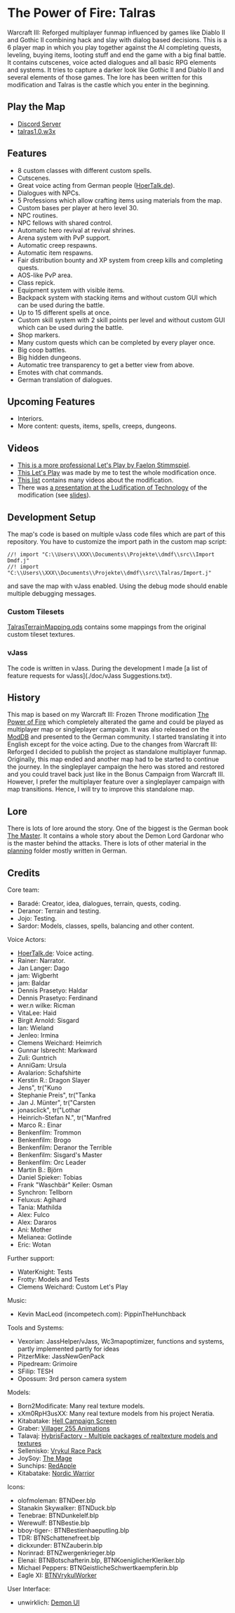 # The Power of Fire: Talras

Warcraft III: Reforged multiplayer funmap influenced by games like Diablo II and Gothic II combining hack and slay with dialog based decisions. 
This is a 6 player map in which you play together against the AI completing quests, leveling, buying items, looting stuff and end the game with a big final battle.
It contains cutscenes, voice acted dialogues and all basic RPG elements and systems.
It tries to capture a darker look like Gothic II and Diablo II and several elements of those games.
The lore has been written for this modification and Talras is the castle which you enter in the beginning.

## Play the Map

* [Discord Server](https://discord.gg/nNPg6SqdMy)
* [talras1.0.w3x](./talras1.0.w3x)

## Features

* 8 custom classes with different custom spells.
* Cutscenes.
* Great voice acting from German people ([HoerTalk.de](https://www.hoer-talk.de/threads/beendet-rollenspiel-mod-sucht-sprecher.22379/)).
* Dialogues with NPCs.
* 5 Professions which allow crafting items using materials from the map.
* Custom bases per player at hero level 30.
* NPC routines.
* NPC fellows with shared control.
* Automatic hero revival at revival shrines.
* Arena system with PvP support.
* Automatic creep respawns.
* Automatic item respawns.
* Fair distribution bounty and XP system from creep kills and completing quests.
* AOS-like PvP area.
* Class repick.
* Equipment system with visible items.
* Backpack system with stacking items and without custom GUI which can be used during the battle.
* Up to 15 different spells at once.
* Custom skill system with 2 skill points per level and without custom GUI which can be used during the battle.
* Shop markers.
* Many custom quests which can be completed by every player once.
* Big coop battles.
* Big hidden dungeons.
* Automatic tree transparency to get a better view from above.
* Emotes with chat commands.
* German translation of dialogues.

## Upcoming Features

* Interiors.
* More content: quests, items, spells, creeps, dungeons.

## Videos

* [This is a more professional Let's Play by Faelon Stimmspiel](https://www.youtube.com/watch?v=uTruE__ia8A&list=PLiUdDzmlSLTQl7a16tASao2Z50EcwJx_G).
* [This Let's Play](https://www.youtube.com/watch?v=z1mLXBc3jRE&list=PLmfeGbBvSVGCRbNKSk3QOh1v09h6YFyxU) was made by me to test the whole modification once.
* [This list](https://www.youtube.com/watch?v=u5YKdMws0tQ&list=PLmfeGbBvSVGCDyp2bHGmHrhdJWN9TQLCn) contains many videos about the modification.
* There was [a presentation at the Ludification of Technology](https://www.youtube.com/watch?v=5hKgrxsNEKI&list=PLmfeGbBvSVGAtuvYlXykmbaPMaTIxkuRX) of the modification (see [slides](./doc/presentation.pdf)).

## Development Setup

The map's code is based on multiple vJass code files which are part of this repository.
You have to customize the import path in the custom map script:

```
//! import "C:\\Users\\XXX\\Documents\\Projekte\\dmdf\\src\\Import Dmdf.j"
//! import "C:\\Users\\XXX\\Documents\\Projekte\\dmdf\\src\\Talras/Import.j"
```

and save the map with vJass enabled.
Using the debug mode should enable multiple debugging messages.

### Custom Tilesets

[TalrasTerrainMapping.ods](./TalrasTerrainMapping.ods) contains some mappings from the original custom tileset textures.

### vJass

The code is written in vJass. During the development I made [a list of feature requests for vJass](./doc/vJass Suggestions.txt).

## History

This map is based on my Warcraft III: Frozen Throne modification [The Power of Fire](https://github.com/tdauth/dmdf) which completely alterated the game and could be played as multiplayer map or singleplayer campaign.
It was also released on the [ModDB](https://www.moddb.com/mods/warcraft-iii-the-power-of-fire) and presented to the German community.
I started translating it into English except for the voice acting.
Due to the changes from Warcraft III: Reforged I decided to publish the project as standalone multiplayer funmap.
Originally, this map ended and another map had to be started to continue the journey.
In the singleplayer campaign the hero was stored and restored and you could travel back just like in the Bonus Campaign from Warcraft III.
However, I prefer the multiplayer feature over a singleplayer campaign with map transitions.
Hence, I will try to improve this standalone map.

## Lore

There is lots of lore around the story.
One of the biggest is the German book [The Master](./doc/Planung/Hintergrunddefinition/Mythen/Bücher/Band%201%20-%20Der%20Meister.odt).
It contains a whole story about the Demon Lord Gardonar who is the master behind the attacks.
There is lots of other material in the [planning](./doc/Planung) folder mostly written in German.

## Credits

Core team:

* Baradé: Creator, idea, dialogues, terrain, quests, coding.
* Deranor: Terrain and testing.
* Jojo: Testing.
* Sardor: Models, classes, spells, balancing and other content.

Voice Actors:

* [HoerTalk.de](https://www.hoer-talk.de/threads/beendet-rollenspiel-mod-sucht-sprecher.22379/): Voice acting.
* Rainer: Narrator.
* Jan Langer: Dago
* jam: Wigberht
* jam: Baldar
* Dennis Prasetyo: Haldar
* Dennis Prasetyo: Ferdinand
* wer.n wilke: Ricman
* VitaLee: Haid
* Birgit Arnold: Sisgard
* Ian: Wieland
* Jenleo: Irmina
* Clemens Weichard: Heimrich
* Gunnar Isbrecht: Markward
* Zuli: Guntrich
* AnniGam: Ursula
* Avalarion: Schafshirte
* Kerstin R.: Dragon Slayer
* Jens", tr("Kuno
* Stephanie Preis", tr("Tanka
* Jan J. Münter", tr("Carsten
* jonasclick", tr("Lothar
* Heinrich-Stefan N.", tr("Manfred
* Marco R.: Einar
* Benkenfilm: Trommon
* Benkenfilm: Brogo
* Benkenfilm: Deranor the Terrible
* Benkenfilm: Sisgard's Master
* Benkenfilm: Orc Leader
* Martin B.: Björn
* Daniel Spieker: Tobias
* Frank \"Waschbär\" Keiler: Osman
* Synchron: Tellborn
* Feluxus: Agihard
* Tania: Mathilda
* Alex: Fulco
* Alex: Dararos
* Ani: Mother
* Melianea: Gotlinde
* Eric: Wotan

Further support:

* WaterKnight: Tests
* Frotty: Models and Tests
* Clemens Weichard: Custom Let's Play

Music:

* Kevin MacLeod (incompetech.com): PippinTheHunchback

Tools and Systems:

* Vexorian: JassHelper/vJass, Wc3mapoptimizer, functions and systems, partly implemented partly for ideas
* PitzerMike: JassNewGenPack
* Pipedream: Grimoire
* SFilip: TESH
* Opossum: 3rd person camera system

Models:

* Born2Modificate: Many real texture models.
* xXm0RpH3usXX: Many real texture models from his project Neratia.
* Kitabatake: [Hell Campaign Screen](https://www.hiveworkshop.com/threads/hell-campaign-screen.121022/#resource-26801)
* Graber: [Villager 255 Animations](https://www.hiveworkshop.com/threads/villager-255-animations.192204/)
* Talavaj: [HybrisFactory - Multiple packages of realtexture models and textures](http://www.hiveworkshop.com/threads/hybrisfactory-terraining-and-mapping-resources.238310/)
* Sellenisko: [Vrykul Race Pack](http://www.hiveworkshop.com/threads/vrykul-race-pack.241083/)
* JoySoy: [The Mage](https://www.hiveworkshop.com/threads/the-mage.293180/)
* Sunchips: [RedApple](https://www.hiveworkshop.com/threads/redapple.223180/)
* Kitabatake: [Nordic Warrior](https://www.hiveworkshop.com/threads/nordic-warrior.88724/)

Icons:

* olofmoleman: BTNDeer.blp
* Stanakin Skywalker: BTNDuck.blp
* Tenebrae: BTNDunkelelf.blp
* Werewulf: BTNBestie.blp
* bboy-tiger-: BTNBestienhaeputling.blp
* TDR: BTNSchattenefreet.blp
* dickxunder: BTNZauberin.blp
* Norinrad: BTNZwergenkrieger.blp
* Elenai: BTNBotschafterin.blp, BTNKoeniglicherKleriker.blp
* Michael Peppers: BTNGeistlicheSchwertkaempferin.blp
* Eagle XI: [BTNVrykulWorker](https://www.hiveworkshop.com/threads/btnvrykulworker.272398/)

User Interface:

* unwirklich: [Demon UI](http://www.wc3c.net/showthread.php?t=93713)